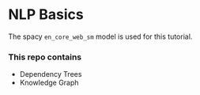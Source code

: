 # NLP Basics

The spacy `en_core_web_sm` model is used for this tutorial.

### This repo contains
- Dependency Trees
- Knowledge Graph

